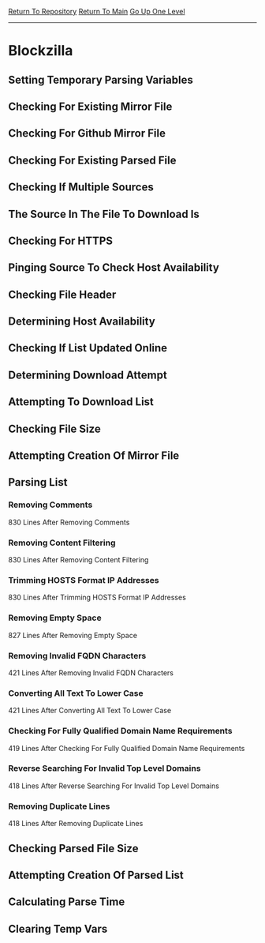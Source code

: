 [Return To Repository](https://github.com/deathbybandaid/piholeparser/)
[Return To Main](https://github.com/deathbybandaid/piholeparser/blob/master/RecentRunLogs/Mainlog.md)
[Go Up One Level](https://github.com/deathbybandaid/piholeparser/blob/master/RecentRunLogs/TopLevelScripts/30-Processing-External-Blacklists.md)
____________________________________
# Blockzilla
## Setting Temporary Parsing Variables
## Checking For Existing Mirror File
## Checking For Github Mirror File
## Checking For Existing Parsed File
## Checking If Multiple Sources
## The Source In The File To Download Is
## Checking For HTTPS
## Pinging Source To Check Host Availability
## Checking File Header
## Determining Host Availability
## Checking If List Updated Online
## Determining Download Attempt
## Attempting To Download List
## Checking File Size
## Attempting Creation Of Mirror File
## Parsing List
### Removing Comments
830 Lines After Removing Comments
### Removing Content Filtering
830 Lines After Removing Content Filtering
### Trimming HOSTS Format IP Addresses
830 Lines After Trimming HOSTS Format IP Addresses
### Removing Empty Space
827 Lines After Removing Empty Space
### Removing Invalid FQDN Characters
421 Lines After Removing Invalid FQDN Characters
### Converting All Text To Lower Case
421 Lines After Converting All Text To Lower Case
### Checking For Fully Qualified Domain Name Requirements
419 Lines After Checking For Fully Qualified Domain Name Requirements
### Reverse Searching For Invalid Top Level Domains
418 Lines After Reverse Searching For Invalid Top Level Domains
### Removing Duplicate Lines
418 Lines After Removing Duplicate Lines
## Checking Parsed File Size
## Attempting Creation Of Parsed List
## Calculating Parse Time
## Clearing Temp Vars
